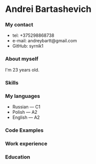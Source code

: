 <h1>Andrei Bartashevich</h1>
<h3> My contact </h3>
<ul> 
  <li> tel: +375298868738</li>
  <li> e-mail: andreybartt@gmail.com</li>
  <li>GitHub: syrnik1</li>
</ul>

<h3> About myself </h3>
I'm 23 years old.

<h3> Skills </h3>

<h3> My languages </h3>
<ul> 
  <li> Russian &mdash; C1</li>
  <li> Polish &mdash; A2</li>
  <li> English &mdash; A2</li>
</ul>

<h3> Code Examples </h3>

<h3> Work experience </h3>

<h3> Education </h3>
